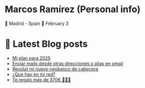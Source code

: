 # Marcos Ramírez (Personal info)

🌆 Madrid - Spain 
🎂 February 3


# 📖 Latest Blog posts
<!-- BLOGPOSTS:START -->
- [Mi plan para 2025](https://blog.marcosramirez.info/mi-plan-para-2025/)
- [Enviar mails desde otras direcciones o alias en gmail](https://blog.marcosramirez.info/enviar-mails-desde-otras-direcciones-o-alias-en-gmail/)
- [Revolut mi nuevo neobanco de cabecera](https://blog.marcosramirez.info/revolut-mi-nuevo-neobanco-de-cabecera/)
- [¿Que hay en mi red?](https://blog.marcosramirez.info/que-hay-en-mi-red/)
- [Te regalo más de 370€ 💸💸💸](https://blog.marcosramirez.info/regalo-dinero-gratis/)
<!-- BLOGPOSTS:END -->
